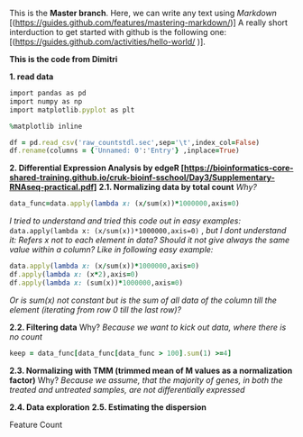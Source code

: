 This is the **Master branch**. Here, we can write any text using *Markdown* [(https://guides.github.com/features/mastering-markdown/)] A really short interduction to get started with github is the following one: [(https://guides.github.com/activities/hello-world/
)]. 


**This is the code from Dimitri**

**1. read data**
```ruby
import pandas as pd
import numpy as np
import matplotlib.pyplot as plt

%matplotlib inline

df = pd.read_csv('raw_countstdl.sec',sep='\t',index_col=False)
df.rename(columns = {'Unnamed: 0':'Entry'} ,inplace=True)
```

**2. Differential Expression Analysis by edgeR [https://bioinformatics-core-shared-training.github.io/cruk-bioinf-sschool/Day3/Supplementary-RNAseq-practical.pdf]**
**2.1. Normalizing data by total count**
*Why?*
```ruby
data_func=data.apply(lambda x: (x/sum(x))*1000000,axis=0)
```

*I tried to understand and tried this code out in easy examples:*
```data.apply(lambda x: (x/sum(x))*1000000,axis=0)```
, *but I dont understand it: Refers x not to each element in data? Should it not give always the same value within a column? Like in following easy example:*

```ruby
data.apply(lambda x: (x/sum(x))*1000000,axis=0)
df.apply(lambda x: (x*2),axis=0)
df.apply(lambda x: (sum(x))*1000000,axis=0) 
```

*Or is sum(x) not constant but is the sum of all data of the column till the element (iterating from row 0 till the last row)?* 

**2.2. Filtering data**
Why? *Because we want to kick out data, where there is no count*

```ruby
keep = data_func[data_func[data_func > 100].sum(1) >=4]
```


**2.3. Normalizing with TMM (trimmed mean of M values as a normalization factor)**
Why? *Because we assume, that the majority of genes, in both the treated and untreated samples, are not differentially expressed*

**2.4. Data exploration**
**2.5. Estimating the dispersion**

Feature Count
